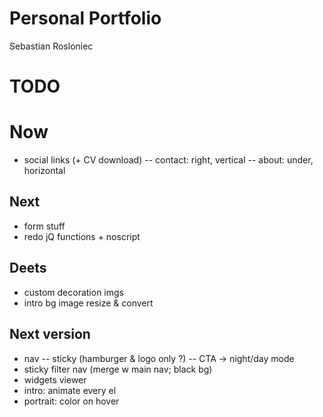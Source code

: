 # Personal Portfolio

Sebastian Rosloniec

# TODO

# Now

- social links (+ CV download)
  -- contact: right, vertical
  -- about: under, horizontal

## Next

- form stuff
- redo jQ functions + noscript

## Deets

- custom decoration imgs
- intro bg image resize & convert

## Next version

- nav
  -- sticky (hamburger & logo only ?)
  -- CTA -> night/day mode
- sticky filter nav (merge w main nav; black bg)
- widgets viewer
- intro: animate every el
- portrait: color on hover

